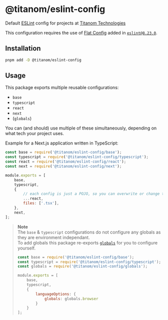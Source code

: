 # @titanom/eslint-config

Default [ESLint](https://eslint.org/) config for projects at [Titanom Technologies](https://titanom.com/)

This configuration requires the use of [Flat Config](https://eslint.org/docs/latest/use/configure/configuration-files-new) added in [`eslint@8.23.0`](https://www.npmjs.com/package/eslint/v/8.23.0).

## Installation

```sh
pnpm add -D @titanom/eslint-config
```

## Usage

This package exports multiple reusable configurations:

- `base`
- `typescript`
- `react`
- `next`
- (`globals`)

You can (and should) use multiple of these simultaneously, depending on what tech your project uses.

Example for a Next.js application written in TypeScript:

```js
const base = require('@titanom/eslint-config/base');
const typescript = require('@titanom/eslint-config/typescript');
const react = require('@titanom/eslint-config/react');
const next = require('@titanom/eslint-config/next');

module.exports = [
    base,
    typescript,
    {
        // each config is just a POJO, so you can overwrite or change the config however you like
        ...react,
        files: ['.tsx'],
    },
    next,
];
```

> **Note**  
> The `base` & `typescript` configurations do not configure any globals as they are environment independant.  
> To add globals this package re-exports [`globals`](https://www.npmjs.com/package/globals) for you to configure yourself.
>
> ```js
> const base = require('@titanom/eslint-config/base');
> const typescript = require('@titanom/eslint-config/typescript');
> const globals = require('@titanom/eslint-config/globals');
>
> module.exports = [
>     base,
>     typescript,
>     {
>         languageOptions: {
>             globals: globals.browser
>         }
>     }
> ];
> ```
